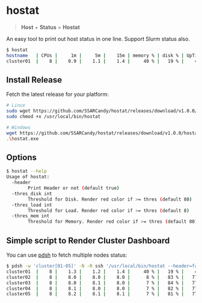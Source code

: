 # hostat

> **Host** + **Status** = **Hostat**

An easy tool to print out host status in one line. Support Slurm status also.

```sh
$ hostat
hostname   | CPUs |     1m |     5m |    15m | memory % | disk % | UpTime | State | Jobs
cluster01  |    8 |    0.9 |    1.1 |    1.4 |     40 % |   19 % |    4 d | drain |
```

## Install Release

Fetch the latest release for your platform:

```sh
# Linux
sudo wget https://github.com/SSARCandy/hostat/releases/download/v1.0.0/hostat-linux -O /usr/local/bin/hostat
sudo chmod +x /usr/local/bin/hostat

# Windows
wget https://github.com/SSARCandy/hostat/releases/download/v1.0.0/hostat-win10.exe -O hostat.exe
.\hostat.exe
```

## Options

```sh
$ hostat --help
Usage of hostat:
  -header
        Print Header or not (default true)
  -thres_disk int
        Threshold for Disk. Render red color if >= thres (default 80)
  -thres_load int
        Threshold for Load. Render red color if >= thres (default 8)
  -thres_mem int
        Threshold for Memory. Render red color if >= thres (default 80)
```

## Simple script to Render Cluster Dashboard

You can use [pdsh](https://linux.die.net/man/1/pdsh) to fetch multiple nodes status:

```sh
$ pdsh -w 'cluster[01-05]' -N -R ssh '/usr/local/bin/hostat --header=false' | sort 
cluster01  |    8 |    1.3 |    1.2 |    1.4 |     40 % |   19 % |    4 d | drain |
cluster02  |    8 |    8.0 |    8.0 |    8.0 |      8 % |   83 % |   77 d |  idle | 
cluster03  |    8 |    8.0 |    8.1 |    8.0 |      7 % |   84 % |   77 d | alloc | ssarcandy(8)
cluster04  |    8 |    8.1 |    8.0 |    8.0 |      7 % |   82 % |   77 d | alloc | ssarcandy(8)
cluster05  |    8 |    8.2 |    8.1 |    8.1 |      7 % |   81 % |   77 d | alloc | ssarcandy(8)
```